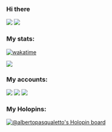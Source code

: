 ### Hi there <img src="https://media.giphy.com/media/hvRJCLFzcasrR4ia7z/giphy.gif" height=16/>

![](https://img.shields.io/github/followers/albertopasqualetto?color=blue&label=My%20Followers)
![](https://komarev.com/ghpvc/?username=albertopasqualetto)

### My stats:

[![wakatime](https://wakatime.com/badge/user/1e7bf299-9b4f-4be5-9ead-84318786253d.svg)](https://wakatime.com/@1e7bf299-9b4f-4be5-9ead-84318786253d)

<picture>
  <source 
    srcset="https://github-readme-stats.vercel.app/api?username=albertopasqualetto&count_private=true&include_all_commits=true&show_icons=true&disable_animations=true&hide_rank=true&line_height=19&theme=github_dark"
    media="(prefers-color-scheme: dark)"
  />
  <img src="https://github-readme-stats.vercel.app/api?username=albertopasqualetto&count_private=true&include_all_commits=true&show_icons=true&disable_animations=true&hide_rank=true&line_height=19&theme=default" />
</picture>


### My accounts:

[![](https://img.shields.io/static/v1?message=Stack%20Overflow&logo=stackoverflow&label=%20&style=flat&color=orange&labelColor=5c5c5c)](https://stackoverflow.com/users/12506990/albertopasqualetto)
[![](https://img.shields.io/static/v1?message=LinkedIn&logo=linkedin&label=%20&style=flat&color=blue&labelColor=5c5c5c)](https://www.linkedin.com/in/alberto-pasqualetto/)
[![](https://img.shields.io/static/v1?message=Crowdin&logo=crowdin&label=%20&style=flat&color=brightgreen&labelColor=5c5c5c)](https://crowdin.com/profile/albertopasqualetto)


### My Holopins:

[![@albertopasqualetto's Holopin board](https://holopin.me/albertopasqualetto)](https://holopin.io/@albertopasqualetto)

<!--
**albertopasqualetto/albertopasqualetto** is a ✨ _special_ ✨ repository because its `README.md` (this file) appears on your GitHub profile.

Here are some ideas to get you started:

- 🔭 I’m currently working on ...
- 🌱 I’m currently learning ...
- 👯 I’m looking to collaborate on ...
- 🤔 I’m looking for help with ...
- 💬 Ask me about ...
- 📫 How to reach me: ...
- 😄 Pronouns: ...
- ⚡ Fun fact: ...
-->
